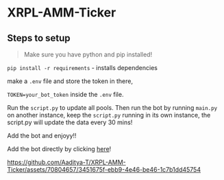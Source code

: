 # XRPL-AMM-Ticker

## Steps to setup

> Make sure you have python and pip installed!

`pip install -r requirements` - installs dependencies

make a `.env` file and store the token in there,

`TOKEN=your_bot_token` inside the `.env` file.

Run the `script.py` to update all pools. Then run the bot by running `main.py` on another instance, keep the `script.py` running in its own instance, the script.py will update the data every 30 mins!


Add the bot and enjoyy!!

Add the bot directly by clicking [here](https://discord.com/oauth2/authorize?client_id=1108382450305990757)!

https://github.com/Aaditya-T/XRPL-AMM-Ticker/assets/70804657/3451675f-ebb9-4e46-be46-1c7b1dd45754



